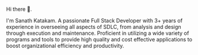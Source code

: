 Hi there 👋. 

I'm Sanath Katakam. A passionate Full Stack Developer with 3+ years of experience in overseeing all aspects of SDLC, from analysis and design through execution and maintenance. Proficient in utilizing a wide variety of programs and tools to provide high quality and cost effective applications to boost organizational efficiency and productivity.
